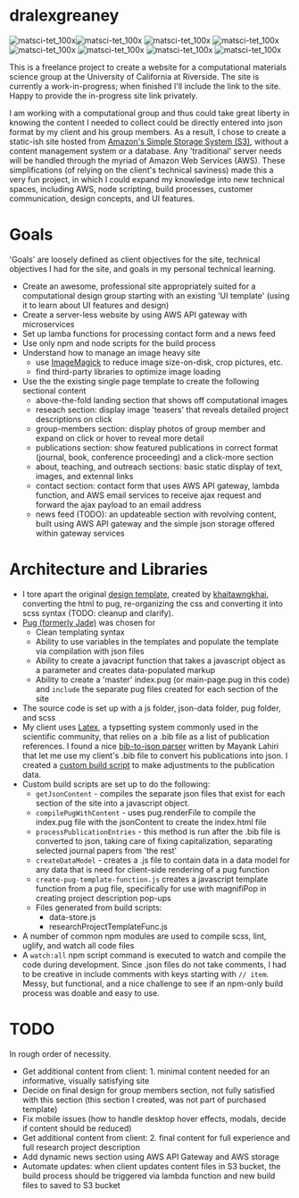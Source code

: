 #  dralexgreaney   

![matsci-tet_100x](https://user-images.githubusercontent.com/5665959/30366457-f2142aba-981f-11e7-98ac-90d674bb263b.png)![matsci-tet_100x](https://user-images.githubusercontent.com/5665959/30366457-f2142aba-981f-11e7-98ac-90d674bb263b.png)
![matsci-tet_100x](https://user-images.githubusercontent.com/5665959/30366457-f2142aba-981f-11e7-98ac-90d674bb263b.png)
![matsci-tet_100x](https://user-images.githubusercontent.com/5665959/30366457-f2142aba-981f-11e7-98ac-90d674bb263b.png)
![matsci-tet_100x](https://user-images.githubusercontent.com/5665959/30366457-f2142aba-981f-11e7-98ac-90d674bb263b.png)
![matsci-tet_100x](https://user-images.githubusercontent.com/5665959/30366457-f2142aba-981f-11e7-98ac-90d674bb263b.png)
![matsci-tet_100x](https://user-images.githubusercontent.com/5665959/30366457-f2142aba-981f-11e7-98ac-90d674bb263b.png)
![matsci-tet_100x](https://user-images.githubusercontent.com/5665959/30366457-f2142aba-981f-11e7-98ac-90d674bb263b.png)



This is a freelance project to create a website for a computational materials science group at the University of California at Riverside.  The site is currently a work-in-progress; when finished I'll include the link to the site.  Happy to provide the in-progress site link privately.
 
I am working with a computational group and thus could take great liberty in knowing the content I needed to collect could be directly entered into json format by my client and his group members.  As a result, I chose to create a static-ish site hosted from [Amazon's Simple Storage System (S3)](https://aws.amazon.com/s3/),  without a content management system or a database.  Any 'traditional' server needs will be handled through the myriad of Amazon Web Services (AWS).  These simplifications (of relying on the client's technical saviness) made this a very fun project, in which I could expand my knowledge into new technical spaces, including AWS, node scripting, build processes, customer communication, design concepts, and UI features.

 # Goals
 'Goals' are loosely defined as client objectives for the site, technical objectives I had for the site, and goals in my personal technical learning.
 * Create an awesome, professional site appropriately suited for a computational design group starting with an existing 'UI template' (using it to learn about UI features and design)
 * Create a server-less website by using AWS API gateway with microservices
 * Set up lamba functions for processing contact form and a news feed
 * Use only npm and node scripts for the build process
 * Understand how to manage an image heavy site
     * use [ImageMagick](https://www.imagemagick.org/script/index.php) to reduce image size-on-disk, crop pictures, etc.
     * find third-party libraries to optimize image loading 
 * Use the the existing single page template to create the following sectional content
    * above-the-fold landing section that shows off computational images
    * reseach section: display image 'teasers' that reveals detailed project descriptions on click
     * group-members section: display photos of group member and expand on click or hover to reveal more detail
     * publications section: show featured publications in correct format (journal, book, conference proceeding) and a click-more section
     * about, teaching, and outreach sections: basic static display of text, images, and extennal links
     * contact section: contact form that uses AWS API gateway, lambda function, and AWS email services to receive ajax request and forward the ajax payload to an email address
     * news feed (TODO): an updateable section with revolving content, built using AWS API gateway and the simple json storage offered within gateway services

 
# Architecture and Libraries
* I tore apart the original [design template](http://preview.themeforest.net/item/homane-minimal-resume-html-template/full_screen_preview/19682315?_ga=2.140194995.1039933768.1493948585-1211979247.1489464104), created by [khaitawngkhai](https://themeforest.net/user/khaitawngkhai), converting the html to pug, re-organizing the css and converting it into scss syntax (TODO:  cleanup and clarify). 
* [Pug (formerly Jade)](https://pugjs.org/api/getting-started.html) was chosen for
  * Clean templating syntax
  * Ability to use variables in the templates and populate the template via compilation with json files
  * Ability to create a javacript function that takes a javascript object as a parameter and creates data-populated markup
  * Ability to create a 'master' index.pug (or main-page.pug in this code) and `include` the separate pug files created for each section of the site
* The source code is set up with a js folder, json-data folder, pug folder, and scss
* My client uses [Latex](https://www.latex-project.org/), a typsetting system commonly used in the scientific community, that relies on a .bib file as a list of publication references.  I found a nice  [bib-to-json parser](https://github.com/mayanklahiri/bib2json) written by Mayank Lahiri that let me use my client's .bib file to convert his publications into json.  I created a [custom build script](https://github.com/autumnfjeld/dralexgreaney/blob/master/build-scripts/custom-build-scripts.js) to make adjustments to the publication data.
* Custom build scripts are set up to do the following:
  * `getJsonContent` - compiles the separate json files that exist for each section of the site into a javascript object. 
  * `compilePugWithContent` - uses pug.renderFile to compile the index.pug file with the jsonContent to create the index.html file
   * `processPublicationEntries` - this method is run after the .bib file is converted to json, taking care of fixing capitalization, separating selected journal papers from 'the rest'
   * `createDataModel` - creates a .js file to contain data in a data model for any data that is need for client-side rendering of a pug function
   * `create-pug-template-function.js` creates a javascript template function from a pug file, specifically for use with magnifiPop in creating project description pop-ups
   * Files generated from build scripts:
      * data-store.js
      * researchProjectTemplateFunc.js
* A number of common npm modules are used to compile scss, lint, uglify, and watch all code files
* A `watch:all` npm script command is executed to watch and compile the code during development.  Since .json files do not take comments, I had to be creative in include comments with keys starting with `// item`.  Messy, but functional, and a nice challenge to see if an npm-only build process was doable and easy to use.

# TODO
In rough order of necessity.
* Get additional content from client: 1. minimal content needed for an informative, visually satisfying site 
* Decide on final design for group members section, not fully satisfied with this section (this section I created, was not part of purchased template)
* Fix mobile issues (how to handle desktop hover effects, modals, decide if content should be reduced)
* Get additional content from client: 2. final content for full experience and full research project description
* Add dynamic news section using AWS API Gateway and AWS storage
* Automate updates:  when client updates content files in S3 bucket, the build process should be triggered via lambda function and new build files to saved to S3 bucket



